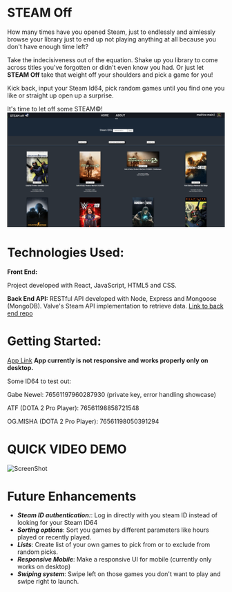 # STEAM Off
How many times have you opened Steam, just to endlessly and aimlessly browse your library just to end up not playing anything at all because you don't have enough time left?

Take the indecisiveness out of the equation. Shake up you library to come across titles you've forgotten or didn't even know you had. Or just let **STEAM Off** take that weight off your shoulders and pick a game for you!

Kick back, input your Steam Id64, pick random games until you find one you like or straight up open up a surprise.

It's time to let off some STEAM©!
![ScreenShot](/ReadMe_Assets/Screenshot%202022-09-06%20170516.png)

# Technologies Used:
**Front End:**

Project developed with React, JavaScript, HTML5 and CSS.

**Back End API:**
RESTful API developed with Node, Express and Mongoose (MongoDB). Valve's Steam API implementation to retrieve data.
[Link to back end repo](https://github.com/williethewolf/SteamOff-Back)

# Getting Started: 
[App Link](https://williethewolf.github.io/SteamOff/#!)
**App currently is not responsive and works properly only on desktop.**

Some ID64 to test out:

Gabe Newel: 76561197960287930 (private key, error handling showcase)

ATF (DOTA 2 Pro Player): 76561198858721548

OG.MISHA (DOTA 2 Pro Player): 76561198050391294

# QUICK VIDEO DEMO

![ScreenShot](/ReadMe_Assets/STEAM%20Off%20-%20HOME%20_%20STEAM%C2%A9%20Off%20-%20Google%20Chrome%202022-09-06%2016-25-21.gif)

# Future Enhancements
- ***Steam ID authentication:***: Log in directly with you steam ID instead of looking for your Steam ID64
- ***Sorting options***: Sort you games by different parameters like hours played or recently played.
- ***Lists***: Create list of your own games to pick from or to exclude from random picks.
- ***Responsive Mobile***:  Make a responsive UI for mobile (currently only works on desktop)
- ***Swiping system***:  Swipe left on those games you don't want to play and swipe right to launch.
